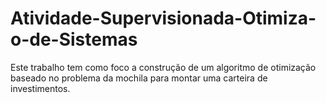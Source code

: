 # Atividade-Supervisionada-Otimiza-o-de-Sistemas
Este trabalho tem como foco a construção de um algoritmo de otimização baseado no  problema da mochila para montar uma carteira de investimentos. 

